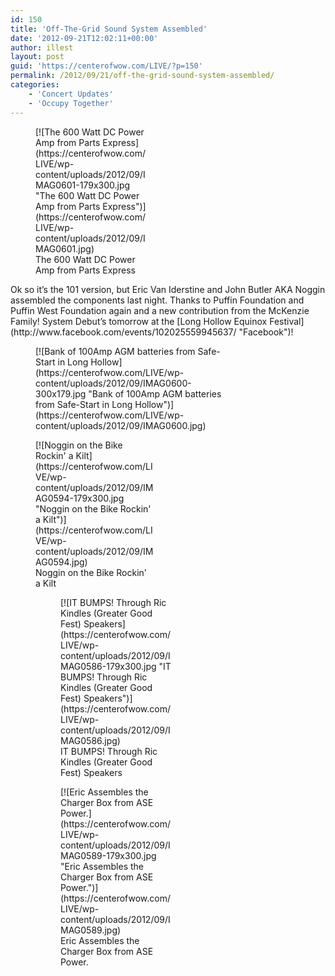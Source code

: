 ```yaml
---
id: 150
title: 'Off-The-Grid Sound System Assembled'
date: '2012-09-21T12:02:11+00:00'
author: illest
layout: post
guid: 'https://centerofwow.com/LIVE/?p=150'
permalink: /2012/09/21/off-the-grid-sound-system-assembled/
categories:
    - 'Concert Updates'
    - 'Occupy Together'
---
```


<figure aria-describedby="caption-attachment-155" class="wp-caption alignright" id="attachment_155" style="width: 179px">[![The 600 Watt DC Power Amp from Parts Express](https://centerofwow.com/LIVE/wp-content/uploads/2012/09/IMAG0601-179x300.jpg "The 600 Watt DC Power Amp from Parts Express")](https://centerofwow.com/LIVE/wp-content/uploads/2012/09/IMAG0601.jpg)<figcaption class="wp-caption-text" id="caption-attachment-155">The 600 Watt DC Power Amp from Parts Express</figcaption></figure>Ok so it’s the 101 version, but Eric Van Iderstine and John Butler AKA Noggin assembled the components last night. Thanks to Puffin Foundation and Puffin West Foundation again and a new contribution from the McKenzie Family! System Debut’s tomorrow at the [Long Hollow Equinox Festival](http://www.facebook.com/events/102025559945637/ "Facebook")!

<figure class="wp-caption alignnone" style="width: 300px">[![Bank of 100Amp AGM batteries from Safe-Start in Long Hollow](https://centerofwow.com/LIVE/wp-content/uploads/2012/09/IMAG0600-300x179.jpg "Bank of 100Amp AGM batteries from Safe-Start in Long Hollow")](https://centerofwow.com/LIVE/wp-content/uploads/2012/09/IMAG0600.jpg)<div class="mceTemp"><dl class="wp-caption alignnone" id="attachment_153" style="width: 189px;"><dt class="wp-caption-dt">[![Noggin on the Bike Rockin' a Kilt](https://centerofwow.com/LIVE/wp-content/uploads/2012/09/IMAG0594-179x300.jpg "Noggin on the Bike Rockin' a Kilt")](https://centerofwow.com/LIVE/wp-content/uploads/2012/09/IMAG0594.jpg)<figcaption class="wp-caption-text">Noggin on the Bike Rockin' a Kilt</figcaption><figure aria-describedby="caption-attachment-151" class="wp-caption alignleft" id="attachment_151" style="width: 179px">[![IT BUMPS! Through Ric Kindles (Greater Good Fest) Speakers](https://centerofwow.com/LIVE/wp-content/uploads/2012/09/IMAG0586-179x300.jpg "IT BUMPS! Through Ric Kindles (Greater Good Fest) Speakers")](https://centerofwow.com/LIVE/wp-content/uploads/2012/09/IMAG0586.jpg)<figcaption class="wp-caption-text" id="caption-attachment-151">IT BUMPS! Through Ric Kindles (Greater Good Fest) Speakers</figcaption></figure><figure aria-describedby="caption-attachment-152" class="wp-caption alignright" id="attachment_152" style="width: 179px">[![Eric Assembles the Charger Box from ASE Power.](https://centerofwow.com/LIVE/wp-content/uploads/2012/09/IMAG0589-179x300.jpg "Eric Assembles the Charger Box from ASE Power.")](https://centerofwow.com/LIVE/wp-content/uploads/2012/09/IMAG0589.jpg)<figcaption class="wp-caption-text" id="caption-attachment-152">Eric Assembles the Charger Box from ASE Power.</figcaption></figure></dt></dl></div></figure>